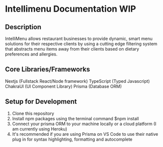 # Intellimenu Documentation WIP

## Description

IntelliMenu allows restaurant businesses to provide dynamic, smart menu solutions for their respective clients by using a cutting edge filtering system that abstracts menu items away from their clients based on dietary preferences and allergies.

## Core Libraries/Frameworks

Nextjs (Fullstack React/Node framework)
TypeScript (Typed Javascript)
ChakraUI (UI Component Library)
Prisma (Database ORM)

## Setup for Development

1) Clone this repository
2) Install npm packages using the terminal command $npm install
3) Connect your prisma ORM to your machine locally or a cloud platform (I am currently using Heroku)
4) It's recommended if you are using Prisma on VS Code to use their native plug in for syntax highlighting, formatting and autocomplete
